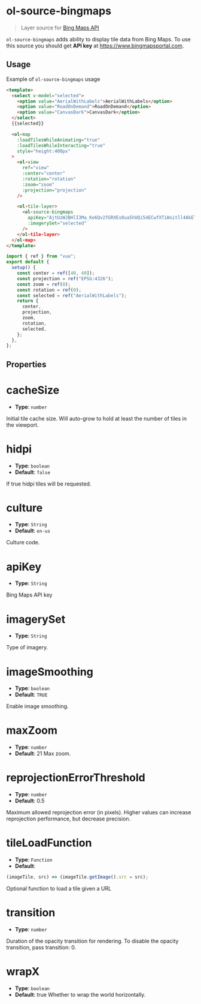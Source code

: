 # ol-source-bingmaps

> Layer source for [Bing Maps API](https://www.bing.com/maps)

`ol-source-bingmaps` adds ability to display tile data from Bing Maps. To use
this source you should get **API key** at https://www.bingmapsportal.com.

<script setup>
import BingMapsDemo from "@demos/BingMapsDemo.vue"
</script>

<ClientOnly>
<BingMapsDemo />
</ClientOnly>

## Usage

Example of `ol-source-bingmaps` usage

```html
<template>
  <select v-model="selected">
    <option value="AerialWithLabels">AerialWithLabels</option>
    <option value="RoadOnDemand">RoadOnDemand</option>
    <option value="CanvasDark">CanvasDark</option>
  </select>
  {{selected}}

  <ol-map
    :loadTilesWhileAnimating="true"
    :loadTilesWhileInteracting="true"
    style="height:400px"
  >
    <ol-view
      ref="view"
      :center="center"
      :rotation="rotation"
      :zoom="zoom"
      :projection="projection"
    />

    <ol-tile-layer>
      <ol-source-bingmaps
        apiKey="AjtUzWJBHlI3Ma_Ke6Qv2fGRXEs0ua5hUQi54ECwfXTiWsitll4AkETZDihjcfeI"
        :imagerySet="selected"
      />
    </ol-tile-layer>
  </ol-map>
</template>
```

```js
import { ref } from "vue";
export default {
  setup() {
    const center = ref([40, 40]);
    const projection = ref("EPSG:4326");
    const zoom = ref(8);
    const rotation = ref(0);
    const selected = ref("AerialWithLabels");
    return {
      center,
      projection,
      zoom,
      rotation,
      selected,
    };
  },
};
```

## Properties

# cacheSize

- **Type**: `number`

Initial tile cache size. Will auto-grow to hold at least the number of tiles in the viewport.

# hidpi

- **Type**: `boolean`
- **Default**: `false`

If true hidpi tiles will be requested.

# culture

- **Type**: `String`
- **Default**: `en-us`

Culture code.

# apiKey

- **Type**: `String`

Bing Maps API key

# imagerySet

- **Type**: `String`

Type of imagery.

# imageSmoothing

- **Type**: `boolean`
- **Default**: `TRUE`

Enable image smoothing.

# maxZoom

- **Type**: `number`
- **Default**: 21
  Max zoom.

# reprojectionErrorThreshold

- **Type**: `number `
- **Default**: 0.5

Maximum allowed reprojection error (in pixels). Higher values can increase reprojection performance, but decrease precision.

# tileLoadFunction

- **Type**: `Function`
- **Default**:

```js
(imageTile, src) => (imageTile.getImage().src = src);
```

Optional function to load a tile given a URL

# transition

- **Type**: `number`

Duration of the opacity transition for rendering. To disable the opacity transition, pass transition: 0.

# wrapX

- **Type**: `boolean `
- **Default**: true
  Whether to wrap the world horizontally.
